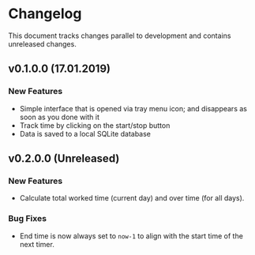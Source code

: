 # Changelog
This document tracks changes parallel to development and contains unreleased changes.

## v0.1.0.0 (17.01.2019)
### New Features
* Simple interface that is opened via tray menu icon; and disappears as soon as you done with it 
* Track time by clicking on the start/stop button
* Data is saved to a local SQLite database

## v0.2.0.0 (Unreleased)
### New Features
* Calculate total worked time (current day) and over time (for all days).
### Bug Fixes
* End time is now always set to `now-1` to align with the start time of the next timer.